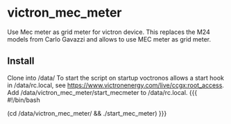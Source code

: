 # victron_mec_meter
Use Mec meter as grid meter for victron device. This replaces the M24 models from Carlo Gavazzi and allows to use MEC meter as grid meter.

## Install ##
Clone into /data/
To start the script on startup voctronos allows a start hook in /data/rc.local, see https://www.victronenergy.com/live/ccgx:root_access.
Add /data/victron_mec_meter/start_mecmeter to /data/rc.local.
{{{
#!/bin/bash

(cd /data/victron_mec_meter/ && ./start_mec_meter)
}}}
